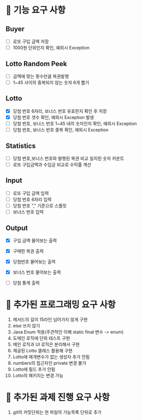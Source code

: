 # 🚀 기능 요구 사항
## Buyer
- [ ] 로또 구입 금액 저장
- [ ] 1000원 단위인지 확인, 예외시 Exception

## Lotto Random Peek
- [ ] 금액에 맞는 횟수만큼 복권발행
- [ ] 1~45 사이의 중복되지 않는 숫자 6개 뽑기

## Lotto
- [x] 당첨 번호 6자리, 보너스 번호 유효한지 확인 후 저장
- [x] 당첨 번호 갯수 확인, 예외시 Exception 발생
- [ ] 당첨 번호, 보너스 번호 1~45 내의 숫자인지 확인, 예외시 Exception
- [ ] 당첨 번호, 보너스 번호 중복 확인, 예외시 Exception

## Statistics
- [ ] 당첨 번호,보너스 번호와 발행된 복권 비교 일치된 숫자 카운트
- [ ] 로또 구입금액과 수입금 비교로 수익률 계산

## Input
- [ ] 로또 구입 금액 입력
- [ ] 당첨 번호 6자리 입력
- [ ] 당첨 번호 "," 기준으로 스플릿
- [ ] 보너스 번호 입력

## Output
- [x] 구입 금액 물어보는 출력
- [x] 구매한 복권 출력
- [x] 당첨번호 물어보는 출력
- [x] 보너스 번호 물어보는 출력
- [ ] 당첨 통계 출력



# 🚀 추가된 프로그래밍 요구 사항
1. 메서드의 길이 15라인 넘어가지 않게 구현
2. else 쓰지 않기
3. Java Enum 적용(주관적인 이해 static final 변수 -> enum)
4. 도메인 로직에 단위 테스트 구현
5. 메인 로직과 UI 로직은 분리해서 구현
6. 제공된 Lotto 클래스 활용해 구현
7. Lotto에 매개변수가 없는 생성자 추가 안됨
8. numbers의 접근자인 private 변경 불가
9. Lotto에 필드 추가 안됨
10. Lotto의 패키지는 변경 가능

# 🚀 추가된 과제 진행 요구 사항
1. git의 커밋단위는 현 파일의 기능목록 단위로 추가